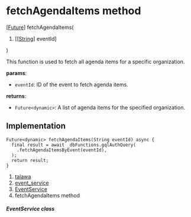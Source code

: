 
<div>

# fetchAgendaItems method

</div>


[[Future](https://api.flutter.dev/flutter/dart-core/Future-class.html)]
fetchAgendaItems(

1.  [[[String](https://api.flutter.dev/flutter/dart-core/String-class.html)]
    eventId]

)



This function is used to fetch all agenda items for a specific
organization.

**params**:

-   `eventId`: ID of the event to fetch agenda items.

**returns**:

-   `Future<dynamic>`: A list of agenda items for the specified
    organization.



## Implementation

``` language-dart
Future<dynamic> fetchAgendaItems(String eventId) async {
  final result = await _dbFunctions.gqlAuthQuery(
    .fetchAgendaItemsByEvent(eventId),
  );
  return result;
}
```







1.  [talawa](../../index.html)
2.  [event_service](../../services_event_service/)
3.  [EventService](../../services_event_service/EventService-class.html)
4.  fetchAgendaItems method

##### EventService class







